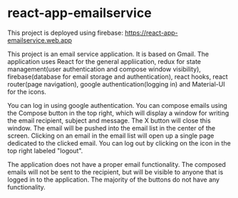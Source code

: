 # react-app-emailservice
This project is deployed using firebase: https://react-app-emailservice.web.app

This project is an email service application. It is based on Gmail. The application uses React for the general appliication, redux for state management(user authentication and compose window visibility), firebase(database for email storage and authentication), react hooks, react router(page navigation), google authentication(logging in) and Material-UI for the icons.

You can log in using google authentication.
You can compose emails using the Compose button in the top right, which will display a window for writing the email recipient, subject and message. The X button will close this window. The email will be pushed into the email list in the center of the screen. 
Clicking on an email in the email list will open up a single page dedicated to the clicked email.
You can log out by clicking on the icon in the top right labeled "logout".

The application does not have a proper email functionality. The composed emails will not be sent to the recipient, but will be visible to anyone that is logged in to the application. The majority of the buttons do not have any functionality.
